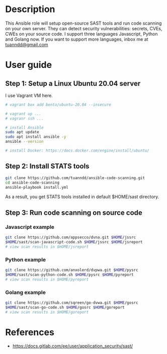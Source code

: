 # Description

This Ansible role will setup open-source SAST tools and run code scanning on your own server. They can detect security vulnerabilities: secrets, CVEs, CWEs on your source code. I support three languages Javascript, Python and Golang now. If you want to support more languages, inbox me at tuanndd@gmail.com

# User guide

## Step 1: Setup a Linux Ubuntu 20.04 server

I use Vagrant VM here. 

```bash
# vagrant box add bento/ubuntu-20.04 --insecure

# vagrant up ...
# vagranr ssh ...

# install Ansible
sudo apt update
sudo apt install ansible -y
ansible --version

# install Docker: https://docs.docker.com/engine/install/ubuntu/ 
```

## Step 2: Install STATS tools
```bash
git clone https://github.com/tuanndd/ansible-code-scanning.git
cd ansible-code-scanning
ansible-playbook install.yml
```

As a result, you get STATS tools installed in default $HOME/sast directory.

## Step 3: Run code scanning on source code

### Javascript example
```bash
git clone https://github.com/appsecco/dvna.git $HOME/jssrc
$HOME/sast/scan-javascript-code.sh $HOME/jssrc $HOME/jsreport
# view scan results in $HOME/jsreport
```



### Python example
```bash
git clone https://github.com/anxolerd/dvpwa.git $HOME/pysrc
$HOME/sast/scan-python-code.sh $HOME/pysrc $HOME/pyreport
# view scan results in $HOME/pyreport
```

### Golang example
```bash
git clone https://github.com/sqreen/go-dvwa.git $HOME/gosrc
$HOME/sast/scan-go-code.sh $HOME/gosrc $HOME/goreport
# view scan results in $HOME/goreport
```

# References
- https://docs.gitlab.com/ee/user/application_security/sast/
